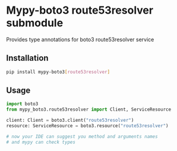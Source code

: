 # Mypy-boto3 route53resolver submodule

Provides type annotations for boto3 route53resolver service

## Installation

```bash
pip install mypy-boto3[route53resolver]
```

## Usage

```python
import boto3
from mypy_boto3.route53resolver import Client, ServiceResource

client: Client = boto3.client("route53resolver")
resource: ServiceResource = boto3.resource("route53resolver")

# now your IDE can suggest you method and arguments names
# and mypy can check types
```

